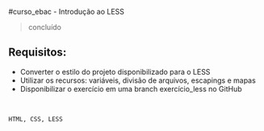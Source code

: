 #curso_ebac - Introdução ao LESS
>concluído 
<h2> Requisitos:</h2>

<ul>
<li>Converter o estilo do projeto disponibilizado para o LESS
<li>Utilizar os recursos: variáveis, divisão de arquivos, escapings e mapas
<li>Disponibilizar o exercício em uma branch exercício_less no GitHub 
</ul> 
<br> 

```
HTML, CSS, LESS 
```
